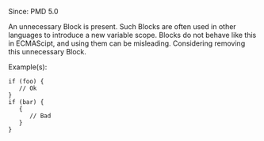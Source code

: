 Since: PMD 5.0

An unnecessary Block is present.  Such Blocks are often used in other languages to
    introduce a new variable scope.  Blocks do not behave like this in ECMAScipt, and using them can
    be misleading.  Considering removing this unnecessary Block.

Example(s):
```
if (foo) {
   // Ok
}
if (bar) {
   {
      // Bad
   }
}
```
